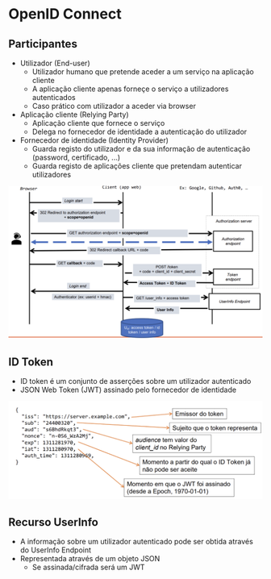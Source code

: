# OpenID Connect

## Participantes

- Utilizador (End-user)
  - Utilizador humano que pretende aceder a um serviço na aplicação cliente
  - A aplicação cliente apenas forneçe o serviço a utilizadores autenticados
  - Caso prático com utilizador a aceder via browser
- Aplicação cliente (Relying Party)
  - Aplicação cliente que fornece o serviço
  - Delega no fornecedor de identidade a autenticação do utilizador
- Fornecedor de identidade (Identity Provider)
  - Guarda registo do utilizador e da sua informação de autenticação (password, certificado, ...)
  - Guarda registo de aplicações cliente que pretendam autenticar utilizadores

![Authorization Code](image-7.png)

## ID Token

- ID token é um conjunto de asserções sobre um utilizador autenticado
- JSON Web Token (JWT) assinado pelo fornecedor de identidade

![Alt text](image-8.png)

## Recurso UserInfo

- A informação sobre um utilizador autenticado pode ser obtida através do UserInfo Endpoint
- Representada através de um objeto JSON
  - Se assinada/cifrada será um JWT
